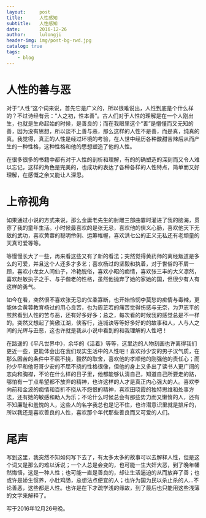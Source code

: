 ```yaml
---
layout:     post
title:      人性感知
subtitle:   人性感知
date:       2016-12-26
author:     lulongji
header-img: img/post-bg-rwd.jpg
catalog: true
tags:
    - blog
---
```



# 人性的善与恶

对于“人性”这个词来说，首先它是广义的，所以很难说出，人性到底是个什么样的？不过诗经有云：“人之初，性本善”。古人们对于人性的理解是在一个人刚出生，也就是生命起始的时候，是善良的；而在我眼里这个“善”是懵懂而又无知的善，因为没有思想，所以谈不上善与恶，那么这样的人性不是善，而是真，纯真的真。我觉得，真正的人性是经过环境的考验，在人世中经历各种酸甜苦辣后从而产生的一种性格，这种性格和他的思想塑造了他的人性。

在很多很多的书籍中都有对于人性的剖析和理解，有的的确塑造的深刻而又令人难以忘记，这样的角色是完美的，也成功的表达了各种各样的人性特点，简单而又好理解，在感慨之余又能让人深思。

# 上帝视角

如果通过小说的方式来说，那么金庸老先生的射雕三部曲霎时灌进了我的脑海，贯穿了我的童年生活。小时候最喜欢的是张无忌，喜欢他的侠义心肠，喜欢他天下无敌的武功，喜欢黄蓉的聪明伶俐、运筹帷幄，喜欢洪七公的正义无私还有老顽童的天真可爱等等。

等慢慢长大了一些，再来看这些又有了新的看法；突然觉得黄药师的离经叛道是多么的可爱，并且这个人还多才多艺；喜欢杨过的坚毅和执着，对于世俗的不屑一顾，喜欢小龙女人间仙子，冷艳脱俗，喜欢小昭的痴情，喜欢张三丰的大义凛然，喜欢赵敏执子之手、与子偕老的性格，虽然他抛弃了她的家她的国，但很少有人有这样的勇气。

如今在看，突然很不喜欢张无忌的优柔寡断，也开始怜悯李莫愁的痴情与毒辣，更能体会黄蓉教育杨过的用心良苦，也为周芷若的痛苦觉得伤感与无奈，为尹志平的煎熬看到人性的苦与恶，还有好多好多；总之，每次看的时候我的感觉总是不一样的。突然又想起了笑傲江湖，侠客行，连城诀等等好多好的的故事和人，人与人之间的光辉与丑恶，这也许就是我从小说中看到的和我理解的人性吧！

在路遥的《平凡世界中》，余华的《活着》等等，这里边的人物刻画也许离得我们更近一些，更能体会出在我们现实生活中的人性吧！喜欢孙少安的男子汉气质，在那么困苦的条件中不屈不挠，毅然的取舍，喜欢他的孝顺他的刚强他的责任心；而孙少平和他哥哥少安的不屈不挠的性格很像，但他的身上又多出了读书人更广阔的志向和胸襟，不论在什么样的日子里，他都能够认清自己，知道自己所要走的路，哪怕有一丁点希望都不放弃的精神，也许这样的人才是真正内心强大的人。喜欢李向前和金波的痴情和百折不挠从不怨恨的精神，喜欢田晓霞的独特思维和处事方法，还有她的敏感和助人为乐；不论什么时候总会有那些势力而又懒惰的人，还有不知廉耻和羞愧的人，这些人的名字我总也是记不住，也许潜意识里就是排斥的，所以我还是喜欢善良的人性，喜欢那个年代那些善良而又可爱的人们。

# 尾声

写到这里，我突然不知如何写下去了，有太多太多的故事可以去解释人性，但是这个词又是那么的难以诉说；一个人总是会变的，也可能一生大奸大恶，到了晚年幡然悔悟，这是一种人性；也可能一直是善良的，却让生活逼迫的从而放弃了善；也或许是娇生惯养，小肚鸡肠，总想沾点便宜的人；也许为国为民以杀止杀的人…不论善恶，这些都是人性。也许是在下才疏学浅的缘故，到了最后也只能用这些浅薄的文字来解释了。

写于2016年12月26号晚。